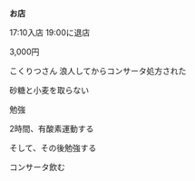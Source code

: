 **お店**

17:10入店
19:00に退店

3,000円
  

こくりつさん
浪人してからコンサータ処方された

砂糖と小麦を取らない

勉強

2時間、有酸素運動する

そして、その後勉強する


コンサータ飲む